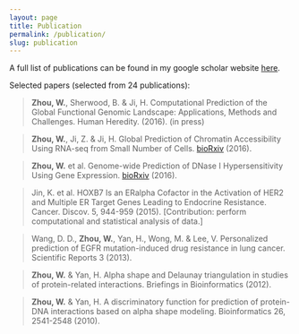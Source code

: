 ```yaml
---
layout: page
title: Publication
permalink: /publication/
slug: publication
---
```


A full list of publications can be found in my google scholar website [here](https://scholar.google.com/citations?user=BDB3l1oAAAAJ&hl=en).

Selected papers (selected from 24 publications):

>__Zhou, W.__, Sherwood, B. & Ji, H. Computational Prediction of the Global Functional Genomic Landscape: Applications, Methods and Challenges. Human Heredity. (2016). (in press) <br/>

>__Zhou, W.__, Ji, Z. & Ji, H. Global Prediction of Chromatin Accessibility Using RNA-seq from Small Number of Cells. [bioRxiv](http://biorxiv.org/content/early/2016/01/03/035816) (2016). <br/>

>__Zhou, W.__ et al. Genome-wide Prediction of DNase I Hypersensitivity Using Gene Expression. [bioRxiv](http://biorxiv.org/content/early/2016/01/03/035808) (2016). <br/>

>Jin, K. et al. HOXB7 Is an ERalpha Cofactor in the Activation of HER2 and Multiple ER Target Genes Leading to Endocrine Resistance. Cancer. Discov. 5, 944-959 (2015). [Contribution: perform computational and statistical analysis of data.] <br/>

>Wang, D. D., __Zhou, W.__, Yan, H., Wong, M. & Lee, V. Personalized prediction of EGFR mutation-induced drug resistance in lung cancer. Scientific Reports 3 (2013).<br/>

>__Zhou, W.__ & Yan, H. Alpha shape and Delaunay triangulation in studies of protein-related interactions. Briefings in Bioinformatics (2012).<br/>

>__Zhou, W.__ & Yan, H. A discriminatory function for prediction of protein-DNA interactions based on alpha shape modeling. Bioinformatics 26, 2541-2548 (2010).<br/>

